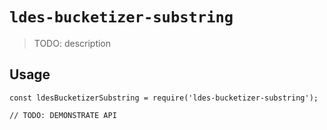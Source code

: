 # `ldes-bucketizer-substring`

> TODO: description

## Usage

```
const ldesBucketizerSubstring = require('ldes-bucketizer-substring');

// TODO: DEMONSTRATE API
```
